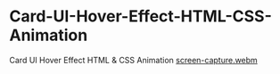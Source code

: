 # Card-UI-Hover-Effect-HTML-CSS-Animation
Card UI Hover Effect HTML &amp; CSS Animation
[screen-capture.webm](https://github.com/user-attachments/assets/444181ba-6646-4246-9c08-6ece3c72b543)
